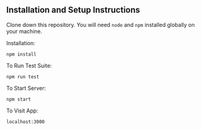 ## Installation and Setup Instructions

Clone down this repository. You will need `node` and `npm` installed globally on your machine.

Installation:

`npm install`

To Run Test Suite:

`npm run test`

To Start Server:

`npm start`

To Visit App:

`localhost:3000`
